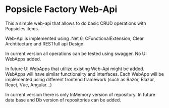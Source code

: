 # Popsicle Factory Web-Api

This a simple web-api that allows to do basic CRUD operations with Popsicles items.

Web-Api is implemented using .Net 6, CFunctionalExtension, Clear Archtitecture and RESTfull api Design.

In current version all operations can be tested using swagger. No UI WebApps added.

In future UI WebApps that utilize existing Web-Api might be added. WebApps will have similar functionality and interfaces. Each WebApp will be implemented using different frontend framework (such as Razor, Blazor, React, Vue, Angular...)

In current version there is only InMemory version of repository. In future data base and Db version of repositories can be added.